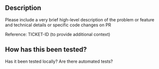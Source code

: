 ## Description
Please include a very brief high-level description of the problem or feature and technical details or specific code changes on PR

Reference: TICKET-ID (to provide additional context)

## How has this been tested?
Has it been tested locally? Are there automated tests?
